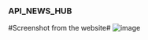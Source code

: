 ### API_NEWS_HUB ###

#Screenshot from the website#
![image](https://github.com/user-attachments/assets/c824cf1e-f2e7-4173-9ef9-d9a33e5fb958)

